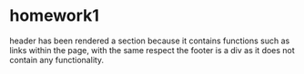 # homework1
header has been rendered a section because it contains functions such as links within the page, with the same respect the footer is a div as it does not contain any functionality.

